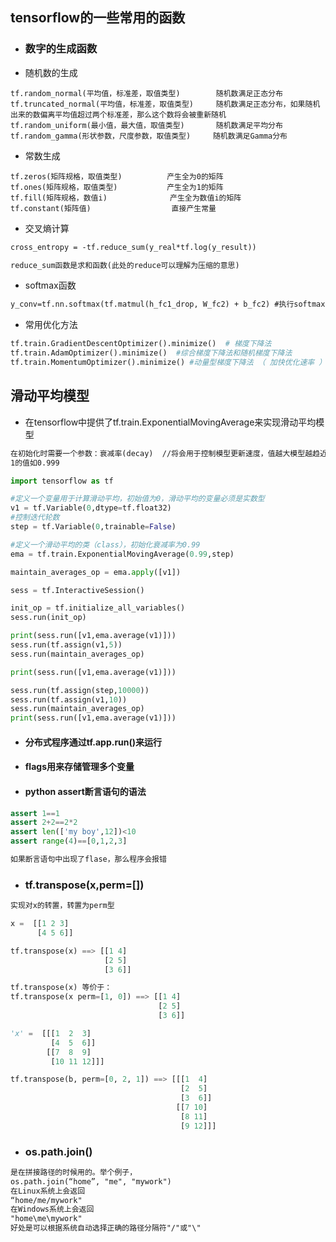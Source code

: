 ## tensorflow的一些常用的函数

* ### 数字的生成函数

* 随机数的生成

```text
tf.random_normal(平均值，标准差，取值类型)        随机数满足正态分布     
tf.truncated_normal(平均值，标准差，取值类型)     随机数满足正态分布，如果随机出来的数偏离平均值超过两个标准差，那么这个数将会被重新随机
tf.random_uniform(最小值，最大值，取值类型)       随机数满足平均分布
tf.random_gamma(形状参数，尺度参数，取值类型)     随机数满足Gamma分布
```

* 常数生成

```text
tf.zeros(矩阵规格，取值类型)          产生全为0的矩阵
tf.ones(矩阵规格，取值类型)           产生全为1的矩阵
tf.fill(矩阵规格，数值i)              产生全为数值i的矩阵
tf.constant(矩阵值)                  直接产生常量
```
* 交叉熵计算

```txt
cross_entropy = -tf.reduce_sum(y_real*tf.log(y_result)) 

reduce_sum函数是求和函数(此处的reduce可以理解为压缩的意思)
```
* softmax函数

```txt
y_conv=tf.nn.softmax(tf.matmul(h_fc1_drop, W_fc2) + b_fc2) #执行softmax函数将数值压缩到0-1，转换为概率
```
* 常用优化方法

```python
tf.train.GradientDescentOptimizer().minimize()  # 梯度下降法
tf.train.AdamOptimizer().minimize()  #综合梯度下降法和随机梯度下降法
tf.train.MomentumOptimizer().minimize() #动量型梯度下降法 （ 加快优化速率 ）
```

## 滑动平均模型

* 在tensorflow中提供了tf.train.ExponentialMovingAverage来实现滑动平均模型

```txt
在初始化时需要一个参数：衰减率(decay)  //将会用于控制模型更新速度，值越大模型越趋近于稳定，一般设置为接近
1的值如0.999
```
```python
import tensorflow as tf

#定义一个变量用于计算滑动平均，初始值为0，滑动平均的变量必须是实数型
v1 = tf.Variable(0,dtype=tf.float32)
#控制迭代轮数
step = tf.Variable(0,trainable=False)

#定义一个滑动平均的类（class），初始化衰减率为0.99
ema = tf.train.ExponentialMovingAverage(0.99,step)

maintain_averages_op = ema.apply([v1])

sess = tf.InteractiveSession()

init_op = tf.initialize_all_variables()
sess.run(init_op)

print(sess.run([v1,ema.average(v1)]))
sess.run(tf.assign(v1,5))
sess.run(maintain_averages_op)

print(sess.run([v1,ema.average(v1)]))

sess.run(tf.assign(step,10000))
sess.run(tf.assign(v1,10))
sess.run(maintain_averages_op)
print(sess.run([v1,ema.average(v1)]))

```
* #### 分布式程序通过tf.app.run()来运行

* #### flags用来存储管理多个变量

* #### python assert断言语句的语法
```python
assert 1==1
assert 2+2==2*2
assert len(['my boy',12])<10
assert range(4)==[0,1,2,3]
```
```txt
如果断言语句中出现了flase，那么程序会报错
```
* ### tf.transpose(x,perm=[])

```txt
实现对x的转置，转置为perm型
```

```python
x =  [[1 2 3]
      [4 5 6]]

tf.transpose(x) ==> [[1 4]
                     [2 5]
                     [3 6]]

tf.transpose(x) 等价于：
tf.transpose(x perm=[1, 0]) ==> [[1 4]
                                 [2 5]
                                 [3 6]]

'x' =  [[[1  2  3]
         [4  5  6]]
        [[7  8  9]
         [10 11 12]]]

tf.transpose(b, perm=[0, 2, 1]) ==> [[[1  4]
                                      [2  5]
                                      [3  6]]
                                     [[7 10]
                                      [8 11]
                                      [9 12]]]
```
* ### os.path.join()

```txt
是在拼接路径的时候用的。举个例子，
os.path.join(“home”, "me", "mywork")
在Linux系统上会返回
“home/me/mywork"
在Windows系统上会返回
"home\me\mywork"
好处是可以根据系统自动选择正确的路径分隔符"/"或"\"
```

